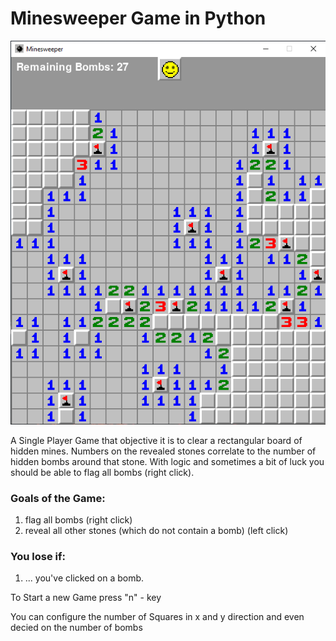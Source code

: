 # Minesweeper Game in Python

![Minesweeper](images/minesweeper.png)

A Single Player Game that objective it is to clear a rectangular board of hidden mines. Numbers on the revealed stones correlate to the number of hidden bombs around that stone. With logic and sometimes a bit of luck you should be able to flag all bombs (right click).

### Goals of the Game:
1. flag all bombs (right click)
2. reveal all other stones (which do not contain a bomb)  (left click)

### You lose if:
1. ... you've clicked on a bomb.

To Start a new Game press "n" - key

You can configure the number of Squares in x and y direction and even decied on the number of bombs
